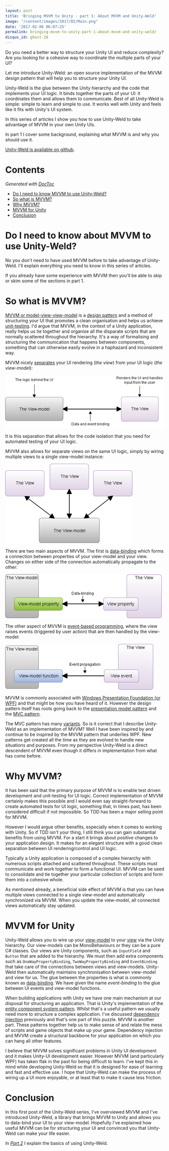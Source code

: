 ```yaml
---
layout: post
title: 'Bringing MVVM to Unity - part 1: About MVVM and Unity-Weld'
image: "/content/images/2017/02/Main.png"
date: '2017-02-06 06:07:25'
permalink: bringing-mvvm-to-unity-part-1-about-mvvm-and-unity-weld/
disqus_id: ghost-28
---
```


Do you need a better way to structure your Unity UI and reduce complexity? Are you looking for a cohesive way to coordinate the multiple parts of your UI? 

Let me introduce Unity-Weld: an open source implementation of the MVVM design pattern that will help you to structure your Unity UI.

Unity-Weld is the glue between the Unity hierarchy and the code that implements your UI logic. It binds together the parts of your UI: it coordinates them and allows them to communicate. Best of all Unity-Weld is simple: simple to learn and simple to use. It works well with Unity and feels like it fits with Unity's UI system.

In this series of articles I show you how to use Unity-Weld to take advantage of MVVM in your own Unity UIs. 

In part 1 I cover some background, explaining what MVVM is and why you should use it.

[Unity-Weld is available on github](https://github.com/Real-Serious-Games/Unity-Weld).

# Contents

<!-- START doctoc generated TOC please keep comment here to allow auto update -->
<!-- DON'T EDIT THIS SECTION, INSTEAD RE-RUN doctoc TO UPDATE -->
*Generated with [DocToc](https://github.com/thlorenz/doctoc)*

- [Do I need to know MVVM to use Unity-Weld?](#doineedtoknowaboutmvvmtouseunityweld)
- [So what is MVVM?](#sowhatismvvm)
- [Why MVVM?](#whymvvm)
- [MVVM for Unity](#mvvmforunity)
- [Conclusion](#conclusion)

<!-- END doctoc generated TOC please keep comment here to allow auto update -->

# Do I need to know about MVVM to use Unity-Weld?

No you don't need to have used MVVM before to take advantage of Unity-Weld. I'll explain everything you need to know in this series of articles.

If you already have some experience with MVVM then you'll be able to skip or skim some of the sections in part 1.

# So what is MVVM?

[MVVM or model-view-view-model](https://en.wikipedia.org/wiki/Model%E2%80%93view%E2%80%93viewmodel) is a [design pattern](https://en.wikipedia.org/wiki/Design_pattern) and a method of structuring your UI that promotes a clean organisation and helps us achieve [unit-testing](https://en.wikipedia.org/wiki/Unit_testing). I'd argue that MVVM, in the context of a Unity application, really helps us tie together and organise all the disparate scripts that are normally scattered throughout the hierarchy. It's a way of formalising and structuring the communication that happens between components, something that can otherwise easily evolve in a haphazard and inconsistent way.

MVVM nicely [separates](https://en.wikipedia.org/wiki/Separation_of_concerns) your UI rendering (*the view*) from your UI logic (*the view-model*):

![](/content/images/2017/02/MVVM.png)

It is this separation that allows for the code isolation that you need for automated testing of your UI logic.

MVVM also allows for separate views on the same UI logic, simply by wiring multiple views to a single view-model instance:

![](/content/images/2017/02/MVVM_4.png)

There are two main aspects of MVVM. The first is [data-binding](https://en.wikipedia.org/wiki/Data_binding) which forms a connection between properties  of your view-model and your view. Changes on either side of the connection automatically propagate to the other:

![](/content/images/2017/02/MVVM_2.png)

The other aspect of MVVM is [event-based programming](https://en.wikipedia.org/wiki/Event-driven_programming), where the view raises events (triggered by user action) that are then handled by the view-model:

![](/content/images/2017/02/MVVM_3.png)

MVVM is commonly associated with [Windows Presentation Foundation (or WPF)](https://en.wikipedia.org/wiki/WPF) and that might be how you have heard of it. However the design pattern itself has roots going back to the [presentation model pattern](http://martinfowler.com/eaaDev/PresentationModel.html) and the
 [MVC pattern](https://en.wikipedia.org/wiki/Model%E2%80%93view%E2%80%93controller). 

The MVC pattern has many [variants](https://en.wikipedia.org/wiki/Model%E2%80%93view%E2%80%93controller#See_also). So is it correct that I describe Unity-Weld as an implementation of MVVM? Well I have been inspired by and continue to be inspired by the MVVM pattern that underlies WPF. New patterns get created all the time as they are evolved to handle new situations and purposes. From my perspective Unity-Weld is a direct descendent of MVVM even though it differs in implementation from what has come before.

# Why MVVM?

It has been said that the primary purpose of MVVM is to enable test driven development and unit-testing for UI logic. Correct implementation of MVVM certainly makes this possible and I would even say straight-forward to create automated tests for UI logic, something that, in times past, has been considered difficult if not impossible. So TDD has been a major selling point for MVVM.

However I would argue other benefits, especially when it comes to working with Unity. So if TDD isn't your thing, I still think you can gain substantial benefits from using MVVM. For a start it brings about positive changes to your application design. It makes for an elegant structure with a good clean separation between UI rendering/control and UI logic.

Typically a Unity application is composed of a complex hierarchy with numerous scripts attached and scattered throughout. These scripts must communicate and work together to form a functional UI. MVVM can be used to consolidate and tie together your particular collection of scripts and form them into a cohesive whole.

As mentioned already, a beneficial side effect of MVVM is that you can have multiple views connected to a single view-model and automatically synchronized via MVVM. When you update the view-model, all connected views automatically stay updated.

# MVVM for Unity

Unity-Weld allows you to wire up your [view-model](https://en.wikipedia.org/wiki/Model%E2%80%93view%E2%80%93viewmodel#Components_of_MVVM_pattern) to your [view](https://en.wikipedia.org/wiki/Model%E2%80%93view%E2%80%93viewmodel#Components_of_MVVM_pattern) via the Unity hierarchy. Our view-models can be MonoBehaviours or they can be a pure C# classes. Our views are Unity components, such as `InputField` and `Button` that are added to the hierarchy. We must then add extra components such as `OneWayPropertyBinding`, `TwoWayPropertyBinding` and `EventBinding` that take care of the connections between views and view-models. Unity-Weld then automatically maintains synchronisation between view-model and view for us. The glue between the properties is what is commonly known as [data-binding](https://en.wikipedia.org/wiki/Data_binding). We have given the name *event-binding* to the glue between UI events and view-model functions.

When building applications with Unity we have one main mechanism at our disposal for structuring an application. That is Unity's implementation of the [entity component system pattern](https://en.wikipedia.org/wiki/Entity_component_system). Whilst that's a useful pattern we usually need more to structure a complex application. I've discussed [dependency injection](http://www.what-could-possibly-go-wrong.com/dependency-injection-for-unity-part-1) previously and that's one part of this puzzle. MVVM is another part. These patterns together help us to make sense of and relate the mess of scripts and game objects that make up your game. Dependency injection and MVVM create a structural backbone for your application on which you can hang all other features.

I believe that MVVM solves significant problems in Unity UI development and it makes Unity-UI development easier. However MVVM (and particularly WPF) has taken flak in the past for being difficult to learn. I've kept this in mind while developing Unity-Weld so that it is designed for ease of learning and fast and effective use. I hope that Unity-Weld can make the process of wiring up a UI more enjoyable, or at least that to make it cause less friction.

# Conclusion

In this first post of the Unity-Weld series, I've overviewed MVVM and I've introduced Unity-Weld, a library that brings MVVM to Unity and allows you to data-bind your UI to your view-model. Hopefully I've explained how useful MVVM can be for structuring your UI and convinced you that Unity-Weld can make your life easier.

In [*Part 2*](http://www.what-could-possibly-go-wrong.com/bringing-mvvm-to-unity-part-2-property-and-event-bindings/) I explain the basics of using Unity-Weld.